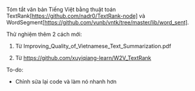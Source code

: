 Tóm tắt văn bản Tiếng Việt bằng thuật toán TextRank[https://github.com/nadr0/TextRank-node] và WordSegment[https://github.com/vunb/vntk/tree/master/lib/word_sent].

 Thử nghiệm thêm 2 cách mới:

1. Từ Improving_Quality_of_Vietnamese_Text_Summarization.pdf

2. Từ https://github.com/xuyiqiang-learn/W2V_TextRank

To-do:

- Chỉnh sửa lại code và làm nó nhanh hơn
